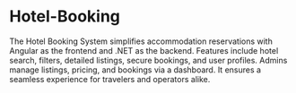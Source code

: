 # Hotel-Booking
The Hotel Booking System simplifies accommodation reservations with Angular as the frontend and .NET as the backend. Features include hotel search, filters, detailed listings, secure bookings, and user profiles. Admins manage listings, pricing, and bookings via a dashboard. It ensures a seamless experience for travelers and operators alike.
